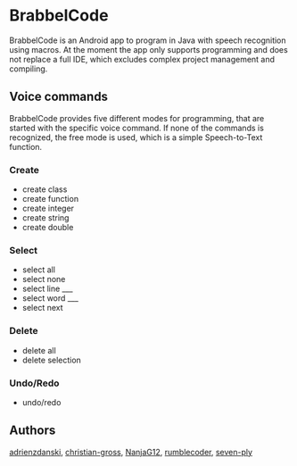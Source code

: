 BrabbelCode
===========

BrabbelCode is an Android app to program in Java with speech recognition using macros. At the moment the app only supports programming and does not replace a full IDE, which excludes complex project management and compiling.

Voice commands
--------------

BrabbelCode provides five different modes for programming, that are started with the specific voice command. If none of the commands is recognized, the free mode is used, which is a simple Speech-to-Text function.

### Create
* create class
* create function
* create integer
* create string
* create double

### Select
* select all
* select none
* select line ___
* select word ___
* select next

### Delete
* delete all
* delete selection

### Undo/Redo
* undo/redo

Authors
-------

[adrienzdanski](https://github.com/adrienzdanski), [christian-gross](https://github.com/christian-gross), [NanjaG12](https://github.com/NanjaG12), [rumblecoder](https://github.com/rumblecoder), [seven-ply](https://github.com/seven-ply)
